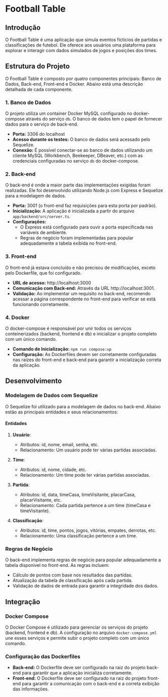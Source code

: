 # Football Table

## Introdução

O Football Table é uma aplicação que simula eventos fictícios de partidas e classificações de futebol. Ele oferece aos usuários uma plataforma para explorar e interagir com dados simulados de jogos e posições dos times.

## Estrutura do Projeto

O Football Table é composto por quatro componentes principais: Banco de Dados, Back-end, Front-end e Docker. Abaixo está uma descrição detalhada de cada componente.

### 1. Banco de Dados

O projeto utiliza um container Docker MySQL configurado no docker-compose através do serviço `db`. O banco de dados tem o papel de fornecer dados para o serviço de back-end. 

- **Porta:** 3306 do localhost
- **Acesso durante os testes:** O banco de dados será acessado pelo Sequelize.
- **Conexão:** É possível conectar-se ao banco de dados utilizando um cliente MySQL (Workbench, Beekeeper, DBeaver, etc.) com as credenciais configuradas no serviço `db` do docker-compose.

### 2. Back-end

O back-end é onde a maior parte das implementações exigidas foram realizadas. Ele foi desenvolvido utilizando Node.js com Express e Sequelize para a modelagem de dados.

- **Porta:** 3001 (o front-end faz requisições para esta porta por padrão).
- **Inicialização:** A aplicação é inicializada a partir do arquivo `app/backend/src/server.ts`.
- **Configurações:** 
  - O Express está configurado para ouvir a porta especificada nas variáveis de ambiente.
  - Regras de negócio foram implementadas para popular adequadamente a tabela exibida no front-end.

### 3. Front-end

O front-end já estava concluído e não precisou de modificações, exceto pelo Dockerfile, que foi configurado.

- **URL de acesso:** http://localhost:3000
- **Comunicação com Back-end:** Através da URL http://localhost:3001.
- **Validação:** Ao implementar um requisito no back-end, recomendo acessar a página correspondente no front-end para verificar se está funcionando corretamente.

### 4. Docker

O docker-compose é responsável por unir todos os serviços conteinerizados (backend, frontend e db) e inicializar o projeto completo com um único comando.

- **Comando de Inicialização:** `npm run compose:up`
- **Configuração:** As Dockerfiles devem ser corretamente configuradas nas raízes do front-end e back-end para garantir a inicialização correta da aplicação.

## Desenvolvimento

### Modelagem de Dados com Sequelize

O Sequelize foi utilizado para a modelagem de dados no back-end. Abaixo estão as principais entidades e seus relacionamentos:

#### Entidades

1. **Usuário**:
   - Atributos: id, nome, email, senha, etc.
   - Relacionamento: Um usuário pode ter várias partidas associadas.

2. **Time**:
   - Atributos: id, nome, cidade, etc.
   - Relacionamento: Um time pode ter várias partidas associadas.

3. **Partida**:
   - Atributos: id, data, timeCasa, timeVisitante, placarCasa, placarVisitante, etc.
   - Relacionamento: Cada partida pertence a um time (timeCasa e timeVisitante).

4. **Classificação**:
   - Atributos: id, time, pontos, jogos, vitórias, empates, derrotas, etc.
   - Relacionamento: Uma classificação pertence a um time.

### Regras de Negócio

O back-end implementa regras de negócio para popular adequadamente a tabela disponível no front-end. As regras incluem:

- Cálculo de pontos com base nos resultados das partidas.
- Atualização da tabela de classificação após cada partida.
- Validação de dados de entrada para garantir a integridade dos dados.

## Integração

### Docker Compose

O Docker Compose é utilizado para gerenciar os serviços do projeto (backend, frontend e db). A configuração no arquivo `docker-compose.yml` une esses serviços e permite subir o projeto completo com um único comando.

### Configuração das Dockerfiles

- **Back-end:** O Dockerfile deve ser configurado na raiz do projeto back-end para garantir que a aplicação inicializa corretamente.
- **Front-end:** O Dockerfile deve ser configurado na raiz do projeto front-end para garantir a comunicação com o back-end e a correta exibição das informações.

